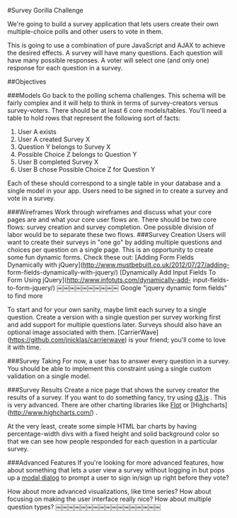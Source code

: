 #Survey Gorilla Challenge

We're going to build a survey application that lets users create their own multiple-choice polls and other users to vote in them.

This is going to use a combination of pure JavaScript and AJAX to achieve the desired effects.
A survey will have many questions. Each question will have many possible responses. A voter will select one (and only one) response for each question in a survey.

##Objectives 

###Models
Go back to the polling schema challenges. This schema will be fairly complex and it will help to think in terms of survey-creators versus survey-voters.
There should be at least 6 core models/tables. You'll need a table to hold rows that represent the following sort of facts:

1. User A exists
2. User A created Survey X
3. Question Y belongs to Survey X
4. Possible Choice Z belongs to Question Y
5. User B completed Survey X
6. User B chose Possible Choice Z for Question Y

Each of these should correspond to a single table in your database and a single model in your app. Users need to be signed in to create a survey and vote in a survey.

###Wireframes
Work through wireframes and discuss what your core pages are and what your core user flows are. There should be two core flows: survey creation and survey completion.
One possible division of labor would be to separate these two flows.
###Survey Creation
Users will want to create their surveys in "one go" by adding multiple questions and choices per question on a single page. This is an opportunity to create some fun dynamic forms. Check these out:
[Adding Form Fields Dynamically with jQuery](http://www.mustbebuilt.co.uk/2012/07/27/adding- form-fields-dynamically-with-jquery/)
[Dynamically Add Input Fields To Form Using jQuery](http://www.infotuts.com/dynamically-add- input-fields-to-form-jquery/)
￼￼￼￼￼￼￼￼￼￼
Google "jquery dynamic form fields" to find more

To start and for your own sanity, maybe limit each survey to a single question. Create a version with a single question per survey working first and add support for multiple questions later.
Surveys should also have an optional image associated with them. [CarrierWave] (https://github.com/jnicklas/carrierwave) is your friend; you'll come to love it with time.

###Survey Taking
For now, a user has to answer every question in a survey. You should be able to implement this constraint using a single custom validation on a single model.

###Survey Results
Create a nice page that shows the survey creator the results of a survey. If you want to do something fancy, try using [d3.js](http://d3js.org/) . This is very advanced.
There are other charting libraries like [Flot](http://www.flotcharts.org/) or [Highcharts] (http://www.highcharts.com/) .

At the very least, create some simple HTML bar charts by having percentage-width divs with a fixed height and solid background color so that we can see how people responded for each question in a particular survey.

###Advanced Features
If you're looking for more advanced features, how about something that lets a user view a survey without logging in but pops up a [modal dialog](http://www.ericmmartin.com/projects/simplemodal/) to prompt a user to sign in/sign up right before they vote?

How about more advanced visualizations, like time series? How about focusing on making the user interface really nice? How about multiple question types?
￼￼￼￼￼￼￼￼￼￼￼￼￼￼￼￼￼